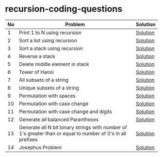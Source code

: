 # recursion-coding-questions
| No | Problem | Solution |
| --- | --- | --- |
| 1 | Print 1 to N using recursion | [Solution](https://github.com/varsha-varadarajan/recursion-coding-questions/blob/main/PrintRecursive.java)
| 2 | Sort a list using recursion | [Solution](https://github.com/varsha-varadarajan/recursion-coding-questions/blob/main/SortList.java)
| 3 | Sort a stack using recursion | [Solution](https://github.com/varsha-varadarajan/recursion-coding-questions/blob/main/SortStack.java)
| 4 | Reverse a stack | [Solution](https://github.com/varsha-varadarajan/recursion-coding-questions/blob/main/ReverseStack.java)
| 5 | Delete middle element in stack | [Solution](https://github.com/varsha-varadarajan/recursion-coding-questions/blob/main/DeleteMiddleInStack.java)
| 6 | Tower of Hanoi | [Solution](https://github.com/varsha-varadarajan/recursion-coding-questions/blob/main/TowerOfHanoi.java)
| 7 | All subsets of a string | [Solution](https://github.com/varsha-varadarajan/recursion-coding-questions/blob/main/AllSubsets.java)
| 8 | Unique subsets of a string | [Solution](https://github.com/varsha-varadarajan/recursion-coding-questions/blob/main/UniqueSubsets.java)
| 9 | Permutation with spaces | [Solution](https://github.com/varsha-varadarajan/recursion-coding-questions/blob/main/PermutationWithSpaces.java)
| 10 | Permutation with case change | [Solution](https://github.com/varsha-varadarajan/recursion-coding-questions/blob/main/PermutationWithCaseChange.java)
| 11 | Permutation with case change and digits | [Solution](https://github.com/varsha-varadarajan/recursion-coding-questions/blob/main/CasePermutationDigits.java)
| 12 | Generate all balanced Parantheses | [Solution](https://github.com/varsha-varadarajan/recursion-coding-questions/blob/main/BalancedParantheses.java)
| 13 | Generate all N bit binary strings with number of 1's greater than or equal to number of 0's in all prefixes | [Solution](https://github.com/varsha-varadarajan/recursion-coding-questions/blob/main/Binary.java)
| 14 | Josephus Problem | [Solution](https://github.com/varsha-varadarajan/recursion-coding-questions/blob/main/JosephusProblem.java)
